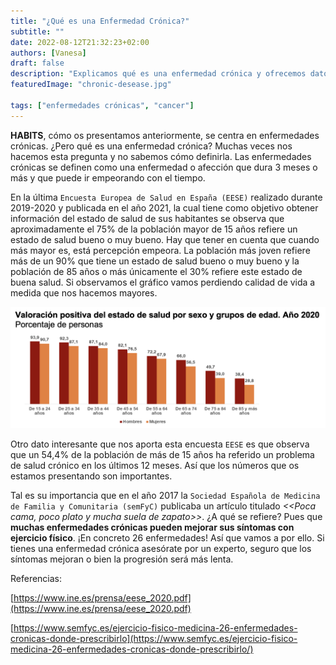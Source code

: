 ```yaml
---
title: "¿Qué es una Enfermedad Crónica?"
subtitle: ""
date: 2022-08-12T21:32:23+02:00
authors: [Vanesa]
draft: false
description: "Explicamos qué es una enfermedad crónica y ofrecemos datos de la Sociedad Española de Medicina"
featuredImage: "chronic-desease.jpg"

tags: ["enfermedades crónicas", "cancer"]
---
```


**HABITS**, cómo os presentamos anteriormente, se centra en enfermedades crónicas. ¿Pero qué es una enfermedad crónica? Muchas veces nos hacemos esta pregunta y no sabemos cómo definirla. Las enfermedades crónicas se definen como una enfermedad o afección que dura 3 meses o más y que puede ir empeorando con el tiempo.

En la última `Encuesta Europea de Salud en España (EESE)` realizado durante 2019-2020 y publicada en el año 2021, la cual tiene como objetivo obtener información del estado de salud de sus habitantes se observa que aproximadamente el 75% de la población mayor de 15 años refiere un estado de salud bueno o muy bueno. Hay que tener en cuenta que cuando más mayor es, está percepción empeora. La población más joven refiere más de un 90% que tiene un estado de salud bueno o muy bueno y la población de 85 años o más únicamente el 30% refiere este estado de buena salud. Si observamos el gráfico vamos perdiendo calidad de vida a medida que nos hacemos mayores.

![valoracion-positiva-del-estado-de-salud-sexo-edad](valoracion-positiva-del-estado-de-salud-sexo-edad.png)

Otro dato interesante que nos aporta esta encuesta `EESE` es que observa que un 54,4% de la población de más de 15 años ha referido un problema de salud crónico en los últimos 12 meses. Así que los números que os estamos presentando son importantes.

Tal es su importancia que en el año 2017 la `Sociedad Española de Medicina de Familia y Comunitaria (semFyC)` publicaba un artículo titulado _<<Poca cama, poco plato y mucha suela de zapato>>_. ¿A qué se refiere? Pues que **muchas enfermedades crónicas pueden mejorar sus síntomas con ejercicio físico**. ¡En concreto 26 enfermedades! Así que vamos a por ello. Si tienes una enfermedad crónica asesórate por un experto, seguro que los síntomas mejoran o bien la progresión será más lenta.


Referencias:

[https://www.ine.es/prensa/eese_2020.pdf](https://www.ine.es/prensa/eese_2020.pdf)

[https://www.semfyc.es/ejercicio-fisico-medicina-26-enfermedades-cronicas-donde-prescribirlo](https://www.semfyc.es/ejercicio-fisico-medicina-26-enfermedades-cronicas-donde-prescribirlo/)


